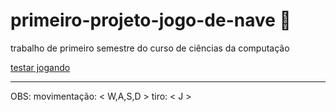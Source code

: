 # primeiro-projeto-jogo-de-nave :space_invader:
trabalho de primeiro semestre do curso de ciências da computação

[testar jogando](https://theiv767.github.io/primeiro-projeto-jogo-de-nave/)
***
OBS:  movimentação: < W,A,S,D >       tiro: < J > 
